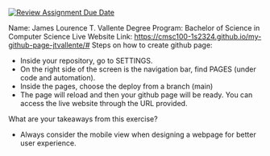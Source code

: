 [![Review Assignment Due Date](https://classroom.github.com/assets/deadline-readme-button-24ddc0f5d75046c5622901739e7c5dd533143b0c8e959d652212380cedb1ea36.svg)](https://classroom.github.com/a/Z0SN3ALX)

Name: James Lourence T. Vallente
Degree Program: Bachelor of Science in Computer Science
Live Website Link: https://cmsc100-1s2324.github.io/my-github-page-jtvallente/#
Steps on how to create github page:
  - Inside your repository, go to SETTINGS.
  - On the right side of the screen is the navigation bar, find PAGES (under code and automation).
  - Inside the pages, choose the deploy from a branch (main)
  - The page will reload and then your github page will be ready. You can access the live website through the URL provided. 

What are your takeaways from this exercise?
  - Always consider the mobile view when designing a webpage for better user experience.
